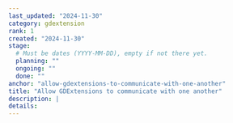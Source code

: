 ```yaml
---
last_updated: "2024-11-30"
category: gdextension
rank: 1
created: "2024-11-30"
stage:
  # Must be dates (YYYY-MM-DD), empty if not there yet.
  planning: ""
  ongoing: ""
  done: ""
anchor: "allow-gdextensions-to-communicate-with-one-another"
title: "Allow GDExtensions to communicate with one another"
description: |
details:
---
```


